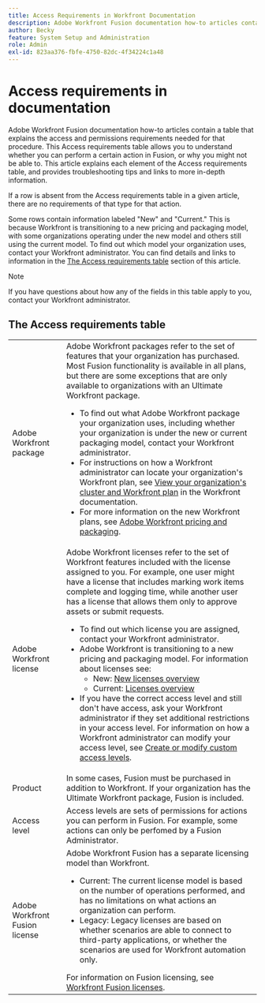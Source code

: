 ```yaml
---
title: Access Requirements in Workfront Documentation
description: Adobe Workfront Fusion documentation how-to articles contain a table that explains the access and permissions requirements needed for that procedure. This Access requirements table allows you to understand whether you can perform a certain action in Fusion, or why you might not be able to. This article explains each element of the Access requirements table, and provides troubleshooting tips and links to more in-depth information.
author: Becky
feature: System Setup and Administration
role: Admin
exl-id: 823aa376-fbfe-4750-82dc-4f34224c1a48
---
```

# Access requirements in documentation

Adobe Workfront Fusion documentation how-to articles contain a table that explains the access and permissions requirements needed for that procedure. This Access requirements table allows you to understand whether you can perform a certain action in Fusion, or why you might not be able to. This article explains each element of the Access requirements table, and provides troubleshooting tips and links to more in-depth information.

If a row is absent from the Access requirements table in a given article, there are no requirements of that type for that action.

Some rows contain information labeled "New" and "Current." This is because Workfront is transitioning to a new pricing and packaging model, with some organizations operating under the new model and others still using the current model. To find out which model your organization uses, contact your Workfront administrator. You can find details and links to information in the [The Access requirements table](#the-access-requirements-table) section of this article. 

>[!NOTE]
>
>If you have questions about how any of the fields in this table apply to you, contact your Workfront administrator.

## The Access requirements table

<table style="table-layout:auto"> 
 <col> 
 <col> 
 <tbody> 
  <tr> 
   <td role="rowheader">Adobe Workfront package 
   <td> Adobe Workfront packages refer to the set of features that your organization has purchased. Most Fusion functionality is available in all plans, but there are some exceptions that are only available to organizations with an Ultimate Workfront package. 
   <ul><li>To find out what Adobe Workfront package your organization uses, including whether your organization is under the new or current packaging model, contact your Workfront administrator.</li>
   <li>For instructions on how a Workfront administrator can locate your organization's Workfront plan, see <a href="https://experienceleague.adobe.com/en/docs/workfront/using/administration-and-setup/get-started-administration/firewall-overview#view-your-organization-s-cluster-and-workfront-plan">View your organization's cluster and Workfront plan</a> in the Workfront documentation.</li><li>For more information on the new Workfront plans, see <a href="https://business.adobe.com/products/workfront/pricing.html">Adobe Workfront pricing and packaging</a>.</li></ul> </td> 
  </tr> 
  <tr> 
   <td role="rowheader">Adobe Workfront license</td> 
   <td> Adobe Workfront licenses refer to the set of Workfront features included with the license assigned to you. For example, one user might have a license that includes marking work items complete and logging time, while another user has a license that allows them only to approve assets or submit requests. <p> 
   <ul>
   <li>To find out which license you are assigned, contact your Workfront administrator.</li>
   <li>Adobe Workfront is transitioning to a new pricing and packaging model. For information about licenses see:
   <ul>
   <li>New: <a href="https://experienceleague.adobe.com/en/docs/workfront/using/administration-and-setup/add-users/access-levels/licenses-overview">New licenses overview</a></li>
   <li>Current: <a href="https://experienceleague.adobe.com/en/docs/workfront/using/administration-and-setup/add-users/legacy-access-levels/wf-licenses">Licenses overview</a></li></ul></li>
   <li>If you have the correct access level and still don't have access, ask your Workfront administrator if they set additional restrictions in your access level. For information on how a Workfront administrator can modify your access level, see <a href="https://experienceleague.adobe.com/en/docs/workfront/using/administration-and-setup/get-started-administration/firewall-overview#view-your-organization-s-cluster-and-workfront-plan" class="MCXref xref">Create or modify custom access levels</a>.
   </ul>
      </p> </td> 
  </tr> 
  <tr> 
   <td role="rowheader">Product</td> 
   <td>In some cases, Fusion must be purchased in addition to Workfront. If your organization has the Ultimate Workfront package, Fusion is included.
  <tr> 
   <td role="rowheader">Access level</td> 
   <td> Access levels are sets of permissions for actions you can perform in Fusion. For example, some actions can only be perfomed by a Fusion Administrator. 
  <tr> 
   <td role="rowheader">Adobe Workfront Fusion license</td> 
   <td>Adobe Workfront Fusion has a separate licensing model than Workfront. 
   <ul><li>Current: The current license model is based on the number of operations performed, and has no limitations on what actions an organization can perform. </li>
   <li>Legacy: Legacy licenses are based on whether scenarios are able to connect to third-party applications, or whether the scenarios are used for Workfront automation only. </li>
   </ul>
   For information on Fusion licensing, see <a href="/help/workfront-fusion/set-up-and-manage-workfront-fusion/licensing-operations-overview/license-automation-vs-integration.md" class="MCXref xref">Workfront Fusion licenses</a>.
   </td> 
  </tr> 
 </tbody> 
</table>

